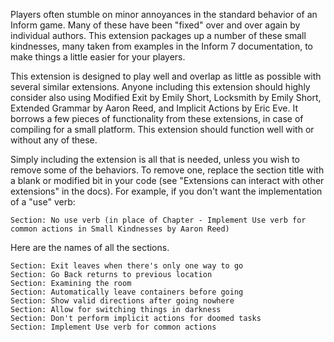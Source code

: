Players often stumble on minor annoyances in the standard behavior of an Inform game. Many of these have been "fixed" over and over again by individual authors. This extension packages up a number of these small kindnesses, many taken from examples in the Inform 7 documentation, to make things a little easier for your players.

This extension is designed to play well and overlap as little as possible with several similar extensions. Anyone including this extension should highly consider also using Modified Exit by Emily Short, Locksmith by Emily Short, Extended Grammar by Aaron Reed, and Implicit Actions by Eric Eve. It borrows a few pieces of functionality from these extensions, in case of compiling for a small platform. This extension should function well with or without any of these.

Simply including the extension is all that is needed, unless you wish to remove some of the behaviors. To remove one, replace the section title with a blank or modified bit in your code (see "Extensions can interact with other extensions" in the docs). For example, if you don't want the implementation of a "use" verb:

	Section: No use verb (in place of Chapter - Implement Use verb for common actions in Small Kindnesses by Aaron Reed)

Here are the names of all the sections.

	Section: Exit leaves when there's only one way to go
	Section: Go Back returns to previous location
	Section: Examining the room
	Section: Automatically leave containers before going
	Section: Show valid directions after going nowhere
	Section: Allow for switching things in darkness
	Section: Don't perform implicit actions for doomed tasks
	Section: Implement Use verb for common actions


